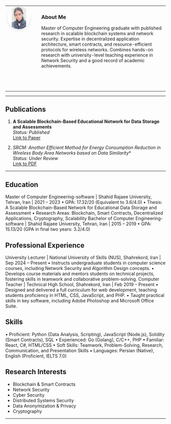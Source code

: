 <table style="border: none;">
<tr style="border: none;">
<td style="border: none; vertical-align: top; padding-right: 2em;">
  <img src="assets/profile.jpg" alt="Maryam Fattahi Vanani" style="width: 600px; border-radius: 100%; box-shadow: 0 4px 8px rgba(0,0,0,0.1);">
</td>
<td style="border: none; vertical-align: top;">
  <h3>About Me</h3>
  <p>Master of Computer Engineering graduate with published research in scalable blockchain systems and network security. Expertise in decentralized application architecture, smart contracts, and resource-efficient protocols for wireless networks. Combines hands-on research with university-level teaching experience in Network Security and a good record of academic achievements.</p>
  
  <p style="font-size: 1.5em;">
    <a href="assets/cv.pdf" title="Download my CV"><i class="fas fa-file-pdf"></i></a> &nbsp;
    <a href="https://www.linkedin.com/in/maryam-fattahi-vanani/" title="LinkedIn"><i class="fab fa-linkedin"></i></a> &nbsp;
    <a href="https://t.me/your_telegram_username" title="Telegram"><i class="fab fa-telegram"></i></a> &nbsp;
    </p>

</td>
</tr>
</table>

---


## Publications

1.  **A Scalable Blockchain-Based Educational Network for Data Storage and Assessments** <br>
    *Status: Published* <br>
    <a href="https://ieeexplore.ieee.org/document/10874538">Link to Paper</a>

2.  **SRCM*: Another Efficient Method for Energy Consumption Reduction in Wireless Body Area Networks based on Data Similarity** <br>
    *Status: Under Review* <br>
    <a href="https://drive.google.com/file/d/1FU8a-mMhDuE62VjlYCZL1irYnKXvWnu1/view?usp=sharing">Link to PDF</a>

---


<h2> Education </h2>
Master of Computer Engineering-software | Shahid Rajaee University, Tehran, Iran | 2021 – 2023
•	GPA: 17.32/20 (Equivalent to 3.6/4.0)
•	Thesis: A Scalable Blockchain-Based Network for Educational Data Storage and Assessment
•	Research Areas: Blockchain, Smart Contracts, Decentralized Applications, Cryptography, Scalability
Bachelor of Computer Engineering-software | Shahid Rajaee University, Tehran, Iran | 2015 – 2019
•	GPA: 15.13/20 (GPA in final two years: 3.2/4.0)

<h2> Professional Experience </h2>
University Lecturer | National University of Skills (NUS), Shahrekord, Iran | Sep 2024 – Present
•	Instructs undergraduate students in computer science courses, including Network Security and Algorithm Design concepts.
•	Develops course materials and mentors students on technical projects, fostering skills in teamwork and collaborative problem-solving.
Computer Teacher | Technical High School, Shahrekord, Iran | Feb 2019 – Present
•	Designed and delivered a full curriculum for web development, teaching students proficiency in HTML, CSS, JavaScript, and PHP.
•	Taught practical skills in key software, including Adobe Photoshop and Microsoft Office Suite.


<h2> Skills </h2>
•	Proficient: Python (Data Analysis, Scripting), JavaScript (Node.js), Solidity (Smart Contracts), SQL
•	Experienced: Go (Golang), C/C++, PHP
•	Familiar: React, C#, HTML/CSS
•	Soft Skills: Teamwork, Problem-Solving, Research, Communication, and Presentation Skills
•	Languages: Persian (Native), English (Proficient, IELTS 7.0)


## Research Interests

* Blockchain & Smart Contracts
* Network Security
* Cyber Security
* Distributed Systems Security
* Data Anonymization & Privacy
* Cryptography

---
